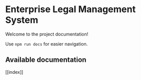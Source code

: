 # Enterprise Legal Management System

Welcome to the project documentation!

Use `npm run docs` for easier navigation.

## Available documentation

[[index]]
